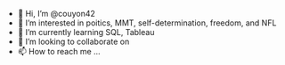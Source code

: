 - 👋 Hi, I’m @couyon42
- 👀 I’m interested in poitics, MMT, self-determination, freedom, and NFL
- 🌱 I’m currently learning SQL, Tableau
- 💞️ I’m looking to collaborate on 
- 📫 How to reach me ...

<!---
couyon42/couyon42 is a ✨ special ✨ repository because its `README.md` (this file) appears on your GitHub profile.
You can click the Preview link to take a look at your changes.
--->
